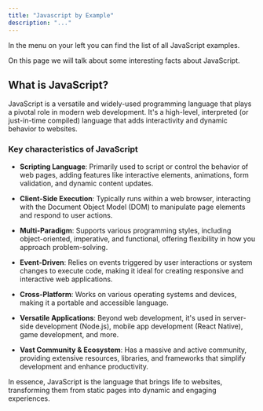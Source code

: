 ```yaml
---
title: "Javascript by Example"
description: "..."
---
```


In the menu on your left you can find the list of all JavaScript examples.

On this page we will talk about some interesting facts about JavaScript.

## What is JavaScript?

JavaScript is a versatile and widely-used programming language that plays a pivotal role in modern web development. It's a high-level, interpreted (or just-in-time compiled) language that adds interactivity and dynamic behavior to websites.   

### Key characteristics of JavaScript

- **Scripting Language**: Primarily used to script or control the behavior of web pages, adding features like interactive elements, animations, form validation, and dynamic content updates.   

- **Client-Side Execution**: Typically runs within a web browser, interacting with the Document Object Model (DOM) to manipulate page elements and respond to user actions.   

- **Multi-Paradigm**: Supports various programming styles, including object-oriented, imperative, and functional, offering flexibility in how you approach problem-solving.   

- **Event-Driven**: Relies on events triggered by user interactions or system changes to execute code, making it ideal for creating responsive and interactive web applications.   

- **Cross-Platform**: Works on various operating systems and devices, making it a portable and accessible language.   

- **Versatile Applications**: Beyond web development, it's used in server-side development (Node.js), mobile app development (React Native), game development, and more.

- **Vast Community & Ecosystem**: Has a massive and active community, providing extensive resources, libraries, and frameworks that simplify development and enhance productivity.   

In essence, JavaScript is the language that brings life to websites, transforming them from static pages into dynamic and engaging experiences.
